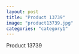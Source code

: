 ```yaml
---
layout: post
title: "Product 13739"
image: "product13739.jpg"
categories: "category1"
---
```

Product 13739
